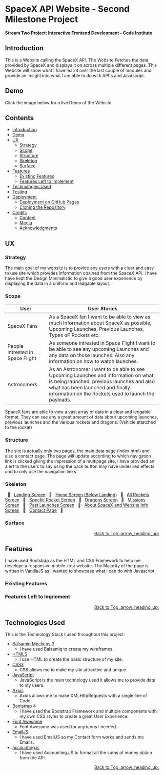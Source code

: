 # SpaceX API Website - Second Milestone Project
**Stream Two Project: Interactive Frontend Development - Code Institute**

## Introduction
This is a Website calling the SpaceX API. The Website Fetches the data provided by SpaceX and displays it on
across multiple different pages. This Website will show what I have learnt over the last couple of modules and
provide an insight into what I am able to do with API's and Javascript.

## Demo
Click the image below for a live Demo of the Website.

## Contents
- [Introduction](#tom-jones-personal-portfolio---first-milestone-project)
- [Demo](#demo)
- [UX](#ux)
    * [Strategy](#strategy)
    * [Scope](#scope)
    * [Structure](#structure)
    * [Skeleton](#skeleton)
    * [Surface](#surface)
- [Features](#features)
    * [Existing Features](#existing-features)
    * [Features Left to Implement](#features-left-to-implement)
- [Technologies Used](#technologies-used")
- [Testing](#testing)
- [Deployment](#deployment)
    * [Deployment on GitHub Pages](#deployment-on-github-pages)
    * [Cloning the Repository](#cloning-the-repository)
- [Credits](#credits)
    * [Content](#content)
    * [Media](#media)
    * [Acknowledgments](#acknowledgements)

## UX
### Strategy
The main goal of my website is to provide any users with a clear and easy to use site which provides information
obained from the SpaceX API. I have have kept the Design Minimalistic to give a good user experience by displaying
the data in a uniform and ledgable layout.

### Scope
| User | User Stories |
| ------ | ------ |
| SpaceX Fans | As a SpaceX fan I want to be able to view as much Information about SpaceX as possible, Upcoming Launches, Previous Launches, Types oF Rockets etc. |
| People intrested in Space Flight | As someone intrested in Space Flight I want to be able to see any upcoming Launches and any data on those launches. Also any information on how to watch launches.  |
| Astronomers | As an Astronomer I want to be able to see Upcoming Launches and information on what is being launched, previous launches and also what has been launched and finally information on the Rockets used to launch the payloads. |

SpaceX fans are able to view a vast array of data in a clear and ledgable format. They can see any a great amount of 
data about upcoming launches, previous launches and the various rockets and dragons. (Vehicle attatched to the rocket)  


### Structure
The site is actually only two pages, the main data page (index.html) and also a contact page. The page will update according to which navigation link
is clicked giving the impression of a multipage site, I have provided an alert to the users to say using the back button may have undesired effects and 
to only use the navigation links. 

### Skeleton
&nbsp;&nbsp;:rocket:&nbsp;&nbsp; [Landing Screen](https://github.com/kushberrycream/spacex/blob/master/assets/wireframes/Landing%20_%20Home%20Screen.png?raw=true) &nbsp;&nbsp;:rocket:&nbsp;&nbsp; [Home Screen (Below Landing)](https://github.com/kushberrycream/spacex/blob/master/assets/wireframes/Home%20Screen%20(Below%20Landing).png?raw=true) &nbsp;&nbsp;:rocket:&nbsp;&nbsp; 
[All Rockets Screen](https://github.com/kushberrycream/spacex/blob/master/assets/wireframes/Rockets%20Screen.png?raw=true) &nbsp;&nbsp;:rocket:&nbsp;&nbsp; [Specfic Rocket Screen](https://github.com/kushberrycream/spacex/blob/master/assets/wireframes/Rocket%20Spec%20Screen.png?raw=true) &nbsp;&nbsp;:rocket:&nbsp;&nbsp; 
[Dragons Screen](https://github.com/kushberrycream/spacex/blob/master/assets/wireframes/Dragons%20Screen.png?raw=true) &nbsp;&nbsp;:rocket:&nbsp;&nbsp; [Missions Screen](https://github.com/kushberrycream/spacex/blob/master/assets/wireframes/Missions%20Screen%20.png?raw=true) &nbsp;&nbsp;:rocket:&nbsp;&nbsp;
[Past Launches Screen](https://github.com/kushberrycream/spacex/blob/master/assets/wireframes/Launches%20Screen.png?raw=true) &nbsp;&nbsp;:rocket:&nbsp;&nbsp; [About SpaceX and Website Info Screen](https://github.com/kushberrycream/spacex/blob/master/assets/wireframes/about-screen.png?raw=true) &nbsp;&nbsp;:rocket:&nbsp;&nbsp;
[Contact Page](https://github.com/kushberrycream/spacex/blob/master/assets/wireframes/Contact%20Page.png?raw=true) &nbsp;&nbsp;:rocket:&nbsp;&nbsp;

 
### Surface


<p align="right">
  <a href="#tom-jones-personal-portfolio---first-milestone-project">Back to Top :arrow_heading_up:</a> 
</p>

## Features

I have used Bootstrap as the HTML and CSS Framework to help me develope a responsive mobile-first website. The Majority of the page is written in 
VanillaJS as I wanted to showcase what I can do with Javascript 

### Existing Features


### Features Left to Implement


<p align="right">
  <a href="#tom-jones-personal-portfolio---first-milestone-project">Back to Top :arrow_heading_up:</a> 
</p>

## Technologies Used

This is the Technology Stack I used throughout this project.

- [Balsamiq Mockups 3](https://balsamiq.com/)
    - I have used Balsamiq to create my wireframes.
- [HTML5](https://www.w3.org/html/)
    - I use HTML to create the basic structure of my site.
- [CSS3](https://www.w3.org/Style/CSS/Overview.en.html)
    - CSS allows me to make my site attractive and unique.
- [JavaScript](https://www.javascript.com/)
    - JavaScript is the main technology used it allows me to provide data to my users.
- [Axios](https://github.com/axios/axios)
    - Axios allows me to make XMLHttpRequests with a single line of Code.
- [Bootstrap 4](https://getbootstrap.com/)
    - I have used the Bootstrap Framework and multiple components with my own CSS styles to
    create a great User Experience.
- [Font Awesome](https://fontawesome.com/)
    - Font Awesome was used for any icons I needed.
- [EmailJS](https://www.emailjs.com/)
    - I have used EmailJS so my Contact form works and sends me Emails.
- [accounting.js](https://github.com/openexchangerates/accounting.js/)
    - I have used Accounting.JS to format all the sums of money obtain from the API.


<p align="right">
  <a href="#tom-jones-personal-portfolio---first-milestone-project">Back to Top :arrow_heading_up:</a> 
</p>
